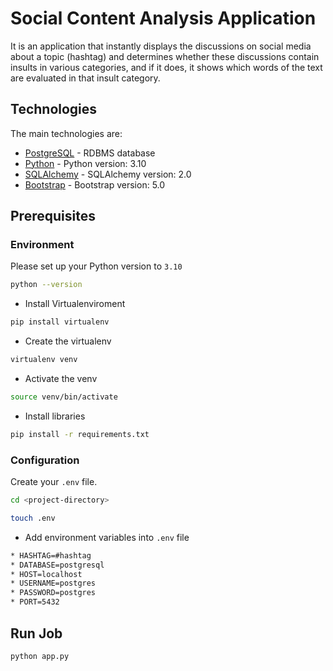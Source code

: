 # Social Content Analysis Application

It is an application that instantly displays the discussions on social media about a topic (hashtag) and determines whether these discussions contain insults in various categories, and if it does, it shows which words of the text are evaluated in that insult category.

## Technologies

The main technologies are:

- [PostgreSQL](https://www.postgresql.org/) - RDBMS database
- [Python](https://docs.python.org/3.10/) - Python version: 3.10 
- [SQLAlchemy](https://docs.sqlalchemy.org/) - SQLAlchemy version: 2.0
- [Bootstrap](https://getbootstrap.com/docs/5.0/getting-started/introduction/) - Bootstrap version: 5.0

## Prerequisites

### Environment

Please set up your Python version to `3.10`

```bash
python --version
```
- Install Virtualenviroment
```bash
pip install virtualenv
```
- Create the virtualenv
```bash
virtualenv venv
```
- Activate the venv
```bash
source venv/bin/activate
```
- Install libraries
```bash
pip install -r requirements.txt
```

### Configuration

Create your `.env` file.
```bash
cd <project-directory>

touch .env
```
- Add environment variables into `.env` file
```bash
* HASHTAG=#hashtag
* DATABASE=postgresql
* HOST=localhost
* USERNAME=postgres
* PASSWORD=postgres
* PORT=5432
```

## Run Job

```bash
python app.py
```

